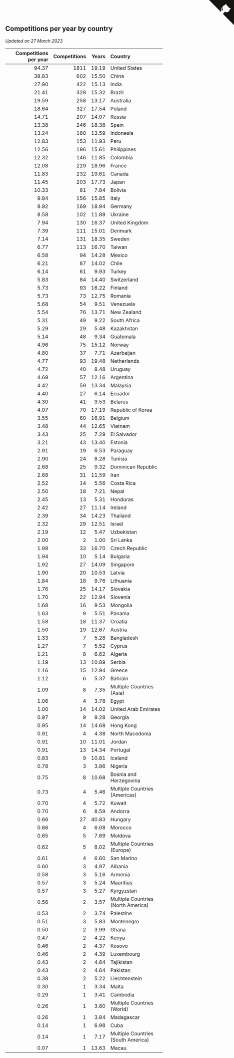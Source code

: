 ## Competitions per year by country

*Updated on 27 March 2023*

| Competitions per year | Competitions | Years | Country |
| ---: | ---: | ---: | :--- |
| 94.37 | 1811 | 19.19 | United States |
| 38.83 | 602 | 15.50 | China |
| 27.90 | 422 | 15.13 | India |
| 21.41 | 328 | 15.32 | Brazil |
| 19.59 | 258 | 13.17 | Australia |
| 18.64 | 327 | 17.54 | Poland |
| 14.71 | 207 | 14.07 | Russia |
| 13.38 | 246 | 18.38 | Spain |
| 13.24 | 180 | 13.59 | Indonesia |
| 12.83 | 153 | 11.93 | Peru |
| 12.56 | 196 | 15.61 | Philippines |
| 12.32 | 146 | 11.85 | Colombia |
| 12.08 | 229 | 18.96 | France |
| 11.83 | 232 | 19.61 | Canada |
| 11.45 | 203 | 17.73 | Japan |
| 10.33 | 81 | 7.84 | Bolivia |
| 9.84 | 156 | 15.85 | Italy |
| 8.92 | 169 | 18.94 | Germany |
| 8.58 | 102 | 11.89 | Ukraine |
| 7.94 | 130 | 16.37 | United Kingdom |
| 7.39 | 111 | 15.01 | Denmark |
| 7.14 | 131 | 18.35 | Sweden |
| 6.77 | 113 | 16.70 | Taiwan |
| 6.58 | 94 | 14.28 | Mexico |
| 6.21 | 87 | 14.02 | Chile |
| 6.14 | 61 | 9.93 | Turkey |
| 5.83 | 84 | 14.40 | Switzerland |
| 5.73 | 93 | 16.22 | Finland |
| 5.73 | 73 | 12.75 | Romania |
| 5.68 | 54 | 9.51 | Venezuela |
| 5.54 | 76 | 13.71 | New Zealand |
| 5.31 | 49 | 9.22 | South Africa |
| 5.29 | 29 | 5.48 | Kazakhstan |
| 5.14 | 48 | 9.34 | Guatemala |
| 4.96 | 75 | 15.12 | Norway |
| 4.80 | 37 | 7.71 | Azerbaijan |
| 4.77 | 93 | 19.48 | Netherlands |
| 4.72 | 40 | 8.48 | Uruguay |
| 4.69 | 57 | 12.16 | Argentina |
| 4.42 | 59 | 13.34 | Malaysia |
| 4.40 | 27 | 6.14 | Ecuador |
| 4.30 | 41 | 9.53 | Belarus |
| 4.07 | 70 | 17.19 | Republic of Korea |
| 3.55 | 60 | 16.91 | Belgium |
| 3.48 | 44 | 12.65 | Vietnam |
| 3.43 | 25 | 7.29 | El Salvador |
| 3.21 | 43 | 13.40 | Estonia |
| 2.91 | 19 | 6.53 | Paraguay |
| 2.90 | 24 | 8.28 | Tunisia |
| 2.68 | 25 | 9.32 | Dominican Republic |
| 2.68 | 31 | 11.59 | Iran |
| 2.52 | 14 | 5.56 | Costa Rica |
| 2.50 | 18 | 7.21 | Nepal |
| 2.45 | 13 | 5.31 | Honduras |
| 2.42 | 27 | 11.14 | Ireland |
| 2.39 | 34 | 14.23 | Thailand |
| 2.32 | 29 | 12.51 | Israel |
| 2.19 | 12 | 5.47 | Uzbekistan |
| 2.00 | 2 | 1.00 | Sri Lanka |
| 1.98 | 33 | 16.70 | Czech Republic |
| 1.94 | 10 | 5.14 | Bulgaria |
| 1.92 | 27 | 14.09 | Singapore |
| 1.90 | 20 | 10.53 | Latvia |
| 1.84 | 18 | 9.76 | Lithuania |
| 1.76 | 25 | 14.17 | Slovakia |
| 1.70 | 22 | 12.94 | Slovenia |
| 1.68 | 16 | 9.53 | Mongolia |
| 1.63 | 9 | 5.51 | Panama |
| 1.58 | 18 | 11.37 | Croatia |
| 1.50 | 19 | 12.67 | Austria |
| 1.33 | 7 | 5.28 | Bangladesh |
| 1.27 | 7 | 5.52 | Cyprus |
| 1.21 | 8 | 6.62 | Algeria |
| 1.19 | 13 | 10.89 | Serbia |
| 1.16 | 15 | 12.94 | Greece |
| 1.12 | 6 | 5.37 | Bahrain |
| 1.09 | 8 | 7.35 | Multiple Countries (Asia) |
| 1.06 | 4 | 3.78 | Egypt |
| 1.00 | 14 | 14.02 | United Arab Emirates |
| 0.97 | 9 | 9.28 | Georgia |
| 0.95 | 14 | 14.68 | Hong Kong |
| 0.91 | 4 | 4.38 | North Macedonia |
| 0.91 | 10 | 11.01 | Jordan |
| 0.91 | 13 | 14.34 | Portugal |
| 0.83 | 9 | 10.81 | Iceland |
| 0.78 | 3 | 3.86 | Nigeria |
| 0.75 | 8 | 10.68 | Bosnia and Herzegovina |
| 0.73 | 4 | 5.46 | Multiple Countries (Americas) |
| 0.70 | 4 | 5.72 | Kuwait |
| 0.70 | 6 | 8.59 | Andorra |
| 0.66 | 27 | 40.83 | Hungary |
| 0.66 | 4 | 6.08 | Morocco |
| 0.65 | 5 | 7.69 | Moldova |
| 0.62 | 5 | 8.02 | Multiple Countries (Europe) |
| 0.61 | 4 | 6.60 | San Marino |
| 0.60 | 3 | 4.97 | Albania |
| 0.58 | 3 | 5.16 | Armenia |
| 0.57 | 3 | 5.24 | Mauritius |
| 0.57 | 3 | 5.27 | Kyrgyzstan |
| 0.56 | 2 | 3.57 | Multiple Countries (North America) |
| 0.53 | 2 | 3.74 | Palestine |
| 0.51 | 3 | 5.83 | Montenegro |
| 0.50 | 2 | 3.99 | Ghana |
| 0.47 | 2 | 4.22 | Kenya |
| 0.46 | 2 | 4.37 | Kosovo |
| 0.46 | 2 | 4.39 | Luxembourg |
| 0.43 | 2 | 4.64 | Tajikistan |
| 0.43 | 2 | 4.64 | Pakistan |
| 0.38 | 2 | 5.22 | Liechtenstein |
| 0.30 | 1 | 3.34 | Malta |
| 0.29 | 1 | 3.41 | Cambodia |
| 0.26 | 1 | 3.80 | Multiple Countries (World) |
| 0.26 | 1 | 3.84 | Madagascar |
| 0.14 | 1 | 6.98 | Cuba |
| 0.14 | 1 | 7.17 | Multiple Countries (South America) |
| 0.07 | 1 | 13.63 | Macau |


<a href="https://github.com/JustinTimeCuber/wca_statistics" class="github-corner" aria-label="View source on Github"><svg width="80" height="80" viewBox="0 0 250 250" style="fill:#151513; color:#fff; position: absolute; top: 0; border: 0; right: 0;" aria-hidden="true"><path d="M0,0 L115,115 L130,115 L142,142 L250,250 L250,0 Z"></path><path d="M128.3,109.0 C113.8,99.7 119.0,89.6 119.0,89.6 C122.0,82.7 120.5,78.6 120.5,78.6 C119.2,72.0 123.4,76.3 123.4,76.3 C127.3,80.9 125.5,87.3 125.5,87.3 C122.9,97.6 130.6,101.9 134.4,103.2" fill="currentColor" style="transform-origin: 130px 106px;" class="octo-arm"></path><path d="M115.0,115.0 C114.9,115.1 118.7,116.5 119.8,115.4 L133.7,101.6 C136.9,99.2 139.9,98.4 142.2,98.6 C133.8,88.0 127.5,74.4 143.8,58.0 C148.5,53.4 154.0,51.2 159.7,51.0 C160.3,49.4 163.2,43.6 171.4,40.1 C171.4,40.1 176.1,42.5 178.8,56.2 C183.1,58.6 187.2,61.8 190.9,65.4 C194.5,69.0 197.7,73.2 200.1,77.6 C213.8,80.2 216.3,84.9 216.3,84.9 C212.7,93.1 206.9,96.0 205.4,96.6 C205.1,102.4 203.0,107.8 198.3,112.5 C181.9,128.9 168.3,122.5 157.7,114.1 C157.9,116.9 156.7,120.9 152.7,124.9 L141.0,136.5 C139.8,137.7 141.6,141.9 141.8,141.8 Z" fill="currentColor" class="octo-body"></path></svg></a><style>.github-corner:hover .octo-arm{animation:octocat-wave 560ms ease-in-out}@keyframes octocat-wave{0%,100%{transform:rotate(0)}20%,60%{transform:rotate(-25deg)}40%,80%{transform:rotate(10deg)}}@media (max-width:500px){.github-corner:hover .octo-arm{animation:none}.github-corner .octo-arm{animation:octocat-wave 560ms ease-in-out}}</style>
